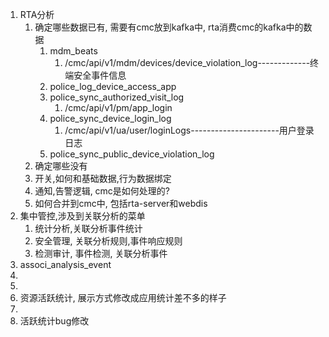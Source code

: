 1. RTA分析
	1. 确定哪些数据已有, 需要有cmc放到kafka中, rta消费cmc的kafka中的数据
		1. mdm_beats
			1. /cmc/api/v1/mdm/devices/device_violation_log-------------终端安全事件信息
		2. police_log_device_access_app
		3. police_sync_authorized_visit_log
			1. /cmc/api/v1/pm/app_login
		4. police_sync_device_login_log
			1. /cmc/api/v1/ua/user/loginLogs----------------------用户登录日志
		5. police_sync_public_device_violation_log
	2. 确定哪些没有
	3. 开关,如何和基础数据,行为数据绑定
	4. 通知,告警逻辑, cmc是如何处理的?
	5. 如何合并到cmc中, 包括rta-server和webdis
2. 集中管控,涉及到关联分析的菜单
	1. 统计分析,关联分析事件统计
	2. 安全管理, 关联分析规则,事件响应规则
	3. 检测审计, 事件检测, 关联分析事件
3. associ_analysis_event
4. 
5. 
6. 资源活跃统计, 展示方式修改成应用统计差不多的样子
7. 
8. 活跃统计bug修改